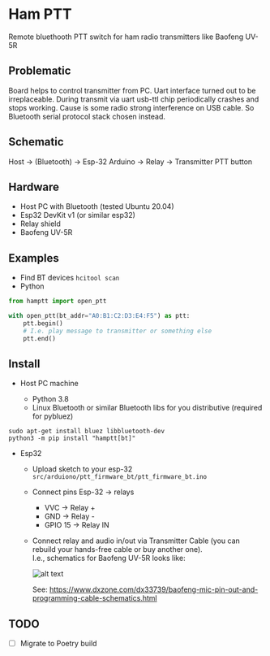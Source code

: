 Ham PTT
=======

Remote bluethooth PTT switch for ham radio transmitters like Baofeng UV-5R

Problematic
-----------

Board helps to control transmitter from PC. Uart interface turned out to be irreplaceable. During transmit via uart
usb-ttl chip periodically crashes and stops working. Cause is some radio strong interference on USB cable. So Bluetooth
serial protocol stack chosen instead.

Schematic
---------

Host -> (Bluetooth) -> Esp-32 Arduino -> Relay -> Transmitter PTT button

Hardware
--------

- Host PC with Bluetooth (tested Ubuntu 20.04)  
- Esp32 DevKit v1 (or similar esp32)
- Relay shield
- Baofeng UV-5R

Examples
--------
 
- Find BT devices `hcitool scan`
- Python

```python
from hamptt import open_ptt

with open_ptt(bt_addr="A0:B1:C2:D3:E4:F5") as ptt:
    ptt.begin()
    # I.e. play message to transmitter or something else
    ptt.end()
```

Install
-------

* Host PC machine
  
  - Python 3.8 
  - Linux Bluetooth or similar Bluetooth libs for you distributive (required for pybluez)

```shell
sudo apt-get install bluez libbluetooth-dev
python3 -m pip install "hamptt[bt]"
```

* Esp32

  - Upload sketch to your esp-32 `src/arduiono/ptt_firmware_bt/ptt_firmware_bt.ino`
  - Connect pins Esp-32 -> relays
  
      - VVC -> Relay +
      - GND -> Relay -
      - GPIO 15 -> Relay IN

  - Connect relay and audio in/out via Transmitter Cable (you can rebuild your hands-free cable or buy another one).   
    I.e., schematics for Baofeng UV-5R looks like:
  
    ![alt text](https://www.dxzone.com/dx33739/baofeng-mic-pin-out-and-programming-cable-schematics.jpg "Baofeng UV-5R Pins") 
  
    See: https://www.dxzone.com/dx33739/baofeng-mic-pin-out-and-programming-cable-schematics.html

TODO
---- 

- [ ] Migrate to Poetry build